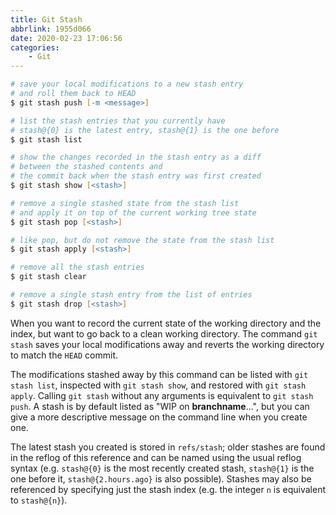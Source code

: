 ```yaml
---
title: Git Stash
abbrlink: 1955d066
date: 2020-02-23 17:06:56
categories:
    - Git
---
```


```zsh
# save your local modifications to a new stash entry
# and roll them back to HEAD
$ git stash push [-m <message>]

# list the stash entries that you currently have
# stash@{0} is the latest entry, stash@{1} is the one before
$ git stash list

# show the changes recorded in the stash entry as a diff 
# between the stashed contents and 
# the commit back when the stash entry was first created
$ git stash show [<stash>]

# remove a single stashed state from the stash list
# and apply it on top of the current working tree state
$ git stash pop [<stash>]

# like pop, but do not remove the state from the stash list
$ git stash apply [<stash>]

# remove all the stash entries
$ git stash clear

# remove a single stash entry from the list of entries
$ git stash drop [<stash>]
```

When you want to record the current state of the working directory and the index, but want to go back to a clean working directory. The command `git stash` saves your local modifications away and reverts the working directory to match the `HEAD` commit.

The modifications stashed away by this command can be listed with `git stash list`, inspected with `git stash show`, and restored with `git stash apply`. Calling `git stash` without any arguments is equivalent to `git stash push`. A stash is by default listed as "WIP on **branchname**...", but you can give a more descriptive message on the command line when you create one.

The latest stash you created is stored in `refs/stash`; older stashes are found in the reflog of this reference and can be named using the usual reflog syntax (e.g. `stash@{0}` is the most recently created stash, `stash@{1}` is the one before it, `stash@{2.hours.ago}` is also possible). Stashes may also be referenced by specifying just the stash index (e.g. the integer `n` is equivalent to `stash@{n}`).
